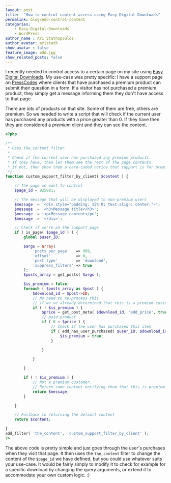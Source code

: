 ```yaml
---
layout: post
title:  "How to control content access using Easy Digital Downloads"
permalink: blog/edd-control-content
categories:
    - Easy-Digital-Downloads
    - WordPress
author_name : Ari Stathopoulos
author_avatar: aristath
show_avatar : false
feature_image: edd.jpg
show_related_posts: false
---
```


I recently needed to control access to a certain page on my site using [Easy Digital Downloads](https://easydigitaldownloads.com/?ref=98). My use-case was pretty specific: I have a support page on [PressCodes](https://press.codes/support/) where clients that have purchased a premium product can submit their question in a form.
If a visitor has not purchased a premium product, they simply get a message informing them they don't have access to that page.

There are lots of products on that site. Some of them are free, others are premium. So we needed to write a script that will check if the current user has purchased any products with a price greater than 0. If they have then they are considered a _premium_ client and they can see the content.

```php
<?php

/**
 * Uses the_content filter
 *
 * Check if the current user has purchased any premium products.
 * If they have, then let them see the rest of the page contents.
 * If not, then show them a hard-coded notice that support is for premium members.
 */
function custom_support_filter_by_client( $content ) {

    // The page we want to control
    $page_id = 925881;

    // The message that will be displayed to non-premium users
    $message  = '<div style="padding: 15% 0; text-align: center;">';
    $message .= '<h3>Message title</h3>';
    $message .= '<p>Message content</p>';
    $message .= '</div>';

	// Check if we're on the support page
	if ( is_page( $page_id ) ) {
		global $user_ID;

		$args = array(
			'posts_per_page'   => 999,
			'offset'           => 0,
			'post_type'        => 'download',
			'suppress_filters' => true
		);
		$posts_array = get_posts( $args );

		$is_premium = false;
		foreach ( $posts_array as $post ) {
			$download_id = $post->ID;
			// No need to re-process this
            // if we've already determined that this is a premium customer
			if ( ! $is_premium ) {
				$price = get_post_meta( $download_id, 'edd_price', true );
				// paid product
				if ( 0 < $price ) {
					// Check if the user has purchased this item
					if ( edd_has_user_purchased( $user_ID, $download_id ) ) {
						$is_premium = true;
					}

				}

			}

		}

		if ( ! $is_premium ) {
			// Not a premium customer.
			// Return some content notifying them that this is premium support.
			return $message;
		}

	}

	// Fallback to returning the default content
	return $content;

}
add_filter( 'the_content', 'custom_support_filter_by_client' );
?>
```

The above code is pretty simple and just goes through the user's purchases when they visit that page. It then uses the `the_content` filter to change the content of the `$page_id` we have defined, but you could use whatever suits your use-case.
It would be fairly simply to modify it to check for example for a specific download by changing the query arguments, or extend it to accommodate your own custom logic. :)
